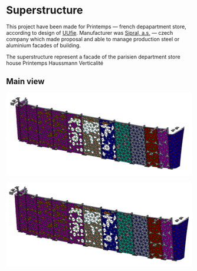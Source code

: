 # Superstructure

This project have been made for Printemps — french depapartment store, according to design of [UUfie](http://www.uufie.com/all/printemps-haussmann-verticalite/). Manufacturer was [Sipral, a.s.](http://www.sipral.cz/en/home) — czech company which made proposal and able to manage production steel or aluminium facades of building.

The superstructure represent a facade of the parisien department store house Printemps Haussmann Verticalité


## Main view
<p float="left">
  <img src="/Picture/Wall 1.PNG" width="900" /> 
<p float="left">
  <img src="/Picture/Wall 2.PNG" width="900" /> 
